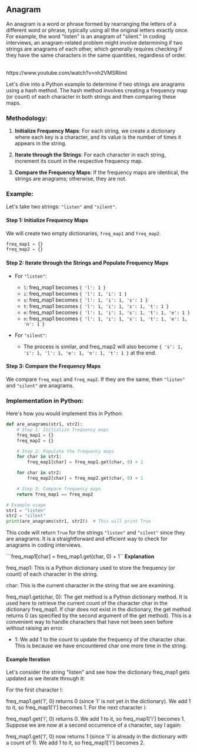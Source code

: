 <h2>Anagram</h2>
<p>An anagram is a word or phrase formed by rearranging the letters of a different word or phrase, typically using all the original letters exactly once. For example, the word "listen" is an anagram of "silent." In coding interviews, an anagram-related problem might involve determining if two strings are anagrams of each other, which generally requires checking if they have the same characters in the same quantities, regardless of order.</p>
<br>
<a>https://www.youtube.com/watch?v=nh2VMSRIimI</a>

<p>Let's dive into a Python example to determine if two strings are anagrams using a hash method. The hash method involves creating a frequency map (or count) of each character in both strings and then comparing these maps.</p>

### Methodology:
1. **Initialize Frequency Maps**: For each string, we create a dictionary where each key is a character, and its value is the number of times it appears in the string.

2. **Iterate through the Strings**: For each character in each string, increment its count in the respective frequency map.

3. **Compare the Frequency Maps**: If the frequency maps are identical, the strings are anagrams; otherwise, they are not.

### Example:
Let's take two strings: `"listen"` and `"silent"`.

#### Step 1: Initialize Frequency Maps
We will create two empty dictionaries, `freq_map1` and `freq_map2`.

```python
freq_map1 = {}
freq_map2 = {}
```

#### Step 2: Iterate through the Strings and Populate Frequency Maps
- For `"listen"`:
  - `l`: freq_map1 becomes `{ 'l': 1 }`
  - `i`: freq_map1 becomes `{ 'l': 1, 'i': 1 }`
  - `s`: freq_map1 becomes `{ 'l': 1, 'i': 1, 's': 1 }`
  - `t`: freq_map1 becomes `{ 'l': 1, 'i': 1, 's': 1, 't': 1 }`
  - `e`: freq_map1 becomes `{ 'l': 1, 'i': 1, 's': 1, 't': 1, 'e': 1 }`
  - `n`: freq_map1 becomes `{ 'l': 1, 'i': 1, 's': 1, 't': 1, 'e': 1, 'n': 1 }`

- For `"silent"`:
  - The process is similar, and freq_map2 will also become `{ 's': 1, 'i': 1, 'l': 1, 'e': 1, 'n': 1, 't': 1 }` at the end.

#### Step 3: Compare the Frequency Maps
We compare `freq_map1` and `freq_map2`. If they are the same, then `"listen"` and `"silent"` are anagrams.

### Implementation in Python:
Here's how you would implement this in Python:

```python
def are_anagrams(str1, str2):
    # Step 1: Initialize frequency maps
    freq_map1 = {}
    freq_map2 = {}

    # Step 2: Populate the frequency maps
    for char in str1:
        freq_map1[char] = freq_map1.get(char, 0) + 1

    for char in str2:
        freq_map2[char] = freq_map2.get(char, 0) + 1

    # Step 3: Compare frequency maps
    return freq_map1 == freq_map2

# Example usage
str1 = "listen"
str2 = "silent"
print(are_anagrams(str1, str2))  # This will print True
```

This code will return `True` for the strings `"listen"` and `"silent"` since they are anagrams. It is a straightforward and efficient way to check for anagrams in coding interviews.</p>

<p>

```freq_map1[char] = freq_map1.get(char, 0) + 1``
<strong>Explanation</strong>

freq_map1: This is a Python dictionary used to store the frequency (or count) of each character in the string.

char: This is the current character in the string that we are examining.

freq_map1.get(char, 0): The get method is a Python dictionary method. It is used here to retrieve the current count of the character char in the dictionary freq_map1.
If char does not exist in the dictionary, the get method returns 0 (as specified by the second argument of the get method). This is a convenient way to handle characters that have not been seen before without raising an error.

+ 1: We add 1 to the count to update the frequency of the character char. This is because we have encountered char one more time in the string.

<h4>Example Iteration</h4>
Let's consider the string "listen" and see how the dictionary freq_map1 gets updated as we iterate through it:

For the first character l:

freq_map1.get('l', 0) returns 0 (since 'l' is not yet in the dictionary).
We add 1 to it, so freq_map1['l'] becomes 1.
For the next character i:

freq_map1.get('i', 0) returns 0.
We add 1 to it, so freq_map1['i'] becomes 1.
Suppose we are now at a second occurrence of a character, say l again:

freq_map1.get('l', 0) now returns 1 (since 'l' is already in the dictionary with a count of 1).
We add 1 to it, so freq_map1['l'] becomes 2.</p>